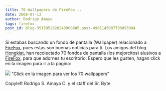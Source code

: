 ```yaml
---
title: 70 Wallpapers de FireFox...
date: 2008-07-13
author: Rodrigo Amaya
tags: firefox
post_id: blog-3515952828243908885.post-4901145087790093994
---
```


Si estabas buscando un fondo de pantalla (Wallpaper) relacionado a [FireFox](http://srbyte.blogspot.com/2008/07/el-guiness-record-de-firefox-3.html), pues estas son buenas noticias para ti. Los amigos del blog [Hongkiat](http://www.hongkiat.com/), han recolectado 70 fondos de pantalla (los mejorcitos) alusivos a [FireFox,](http://srbyte.blogspot.com/2008/07/el-guiness-record-de-firefox-3.html) para que adornes tu escritorio. Espero que les gusten, hagan click en la imagen para ir a la página:

[![](http://bp0.blogger.com/_ayvorITawE4/SHqP7POgiVI/AAAAAAAAA40/45mlWEyD_VA/s400/beautiful-firefox.png)](http://www.hongkiat.com/blog/70-nice-and-beautiful-firefox-wallpapers/)
"Click en la imagen para ver
los 70 wallpapers"

Copyleft Rodrigo S. Amaya C. y el staff del Sr. Byte